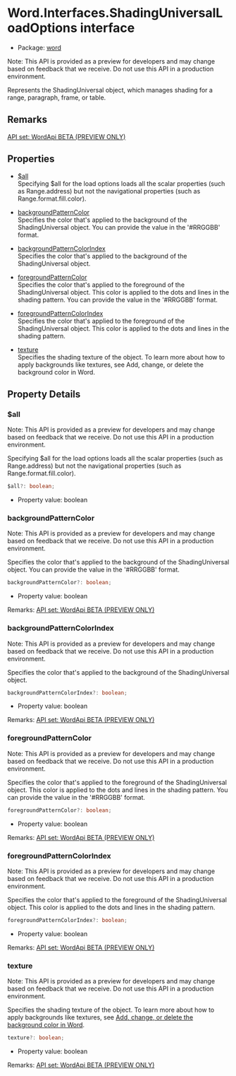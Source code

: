 # Word.Interfaces.ShadingUniversalLoadOptions interface

- Package: [word](/en-us/javascript/api/word)

Note: This API is provided as a preview for developers and may change based on feedback that we receive. Do not use this API in a production environment.

Represents the ShadingUniversal object, which manages shading for a range, paragraph, frame, or table.

## Remarks

[API set: WordApi BETA (PREVIEW ONLY)](/en-us/javascript/api/requirement-sets/word/word-api-requirement-sets)

## Properties

- [$all](#all)  
  Specifying $all for the load options loads all the scalar properties (such as Range.address) but not the navigational properties (such as Range.format.fill.color).

- [backgroundPatternColor](#backgroundpatterncolor)  
  Specifies the color that's applied to the background of the ShadingUniversal object. You can provide the value in the '#RRGGBB' format.

- [backgroundPatternColorIndex](#backgroundpatterncolorindex)  
  Specifies the color that's applied to the background of the ShadingUniversal object.

- [foregroundPatternColor](#foregroundpatterncolor)  
  Specifies the color that's applied to the foreground of the ShadingUniversal object. This color is applied to the dots and lines in the shading pattern. You can provide the value in the '#RRGGBB' format.

- [foregroundPatternColorIndex](#foregroundpatterncolorindex)  
  Specifies the color that's applied to the foreground of the ShadingUniversal object. This color is applied to the dots and lines in the shading pattern.

- [texture](#texture)  
  Specifies the shading texture of the object. To learn more about how to apply backgrounds like textures, see Add, change, or delete the background color in Word.

## Property Details

### $all

Note: This API is provided as a preview for developers and may change based on feedback that we receive. Do not use this API in a production environment.

Specifying $all for the load options loads all the scalar properties (such as Range.address) but not the navigational properties (such as Range.format.fill.color).

```typescript
$all?: boolean;
```

- Property value: boolean

### backgroundPatternColor

Note: This API is provided as a preview for developers and may change based on feedback that we receive. Do not use this API in a production environment.

Specifies the color that's applied to the background of the ShadingUniversal object. You can provide the value in the '#RRGGBB' format.

```typescript
backgroundPatternColor?: boolean;
```

- Property value: boolean

Remarks: [API set: WordApi BETA (PREVIEW ONLY)](/en-us/javascript/api/requirement-sets/word/word-api-requirement-sets)

### backgroundPatternColorIndex

Note: This API is provided as a preview for developers and may change based on feedback that we receive. Do not use this API in a production environment.

Specifies the color that's applied to the background of the ShadingUniversal object.

```typescript
backgroundPatternColorIndex?: boolean;
```

- Property value: boolean

Remarks: [API set: WordApi BETA (PREVIEW ONLY)](/en-us/javascript/api/requirement-sets/word/word-api-requirement-sets)

### foregroundPatternColor

Note: This API is provided as a preview for developers and may change based on feedback that we receive. Do not use this API in a production environment.

Specifies the color that's applied to the foreground of the ShadingUniversal object. This color is applied to the dots and lines in the shading pattern. You can provide the value in the '#RRGGBB' format.

```typescript
foregroundPatternColor?: boolean;
```

- Property value: boolean

Remarks: [API set: WordApi BETA (PREVIEW ONLY)](/en-us/javascript/api/requirement-sets/word/word-api-requirement-sets)

### foregroundPatternColorIndex

Note: This API is provided as a preview for developers and may change based on feedback that we receive. Do not use this API in a production environment.

Specifies the color that's applied to the foreground of the ShadingUniversal object. This color is applied to the dots and lines in the shading pattern.

```typescript
foregroundPatternColorIndex?: boolean;
```

- Property value: boolean

Remarks: [API set: WordApi BETA (PREVIEW ONLY)](/en-us/javascript/api/requirement-sets/word/word-api-requirement-sets)

### texture

Note: This API is provided as a preview for developers and may change based on feedback that we receive. Do not use this API in a production environment.

Specifies the shading texture of the object. To learn more about how to apply backgrounds like textures, see [Add, change, or delete the background color in Word](https://support.microsoft.com/office/db481e61-7af6-4063-bbcd-b276054a5515).

```typescript
texture?: boolean;
```

- Property value: boolean

Remarks: [API set: WordApi BETA (PREVIEW ONLY)](/en-us/javascript/api/requirement-sets/word/word-api-requirement-sets)